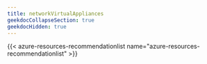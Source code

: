 ```yaml
---
title: networkVirtualAppliances
geekdocCollapseSection: true
geekdocHidden: true
---
```


{{< azure-resources-recommendationlist name="azure-resources-recommendationlist" >}}
